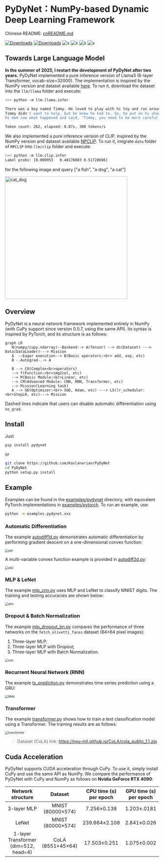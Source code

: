# PyDyNet：NumPy-based Dynamic Deep Learning Framework

Chinese README: [cnREADME.md](./cnREADME.md)

[![Downloads](https://pepy.tech/badge/pydynet)](https://pepy.tech/project/pydynet)
[![Downloads](https://static.pepy.tech/personalized-badge/pydynet?period=month&units=international_system&left_color=grey&right_color=orange&left_text=downloads/month)](https://pepy.tech/project/pydynet)
![x](https://img.shields.io/pypi/l/pydynet)
![x](https://img.shields.io/pypi/implementation/numpy)
![x](https://img.shields.io/github/stars/Kaslanarian/PyDyNet?style=social)
![x](https://img.shields.io/github/forks/Kaslanarian/PyDyNet?style=social)

## Towards Large Language Model

**In the summer of 2025, I restart the development of PyDyNet after two years.** PyDyNet implemented a pure inference version of Llama3 (6-layer Transformer, vocab-size=32000). The implementation is inspired by the NumPy version and dataset available [here](https://github.com/likejazz/llama3.np). To run it, download the dataset into the `llm/llama` folder and execute:

```bash
>>> python -m llm.llama.infer

There was a boy named Timmy. He loved to play with hi toy and run around outside. One day, Timmy' mom asked him to help her with the laundry. Timmy didn't want to help because he wanted to play. But hi mom said, "Timmy, you need to help me. It' important to help out."
Timmy didn't want to help, but he knew he had to. So, he put on hi shoe and went outside to help hi mom. A they were folding the clothe, Timmy saw a big pile of laundry on the floor. He wanted to help, so he started to pick it up. But then, he accidentally knocked over a pile of clothe and they fell on him. Timmy wa okay, but he felt bad.
Hi mom saw what happened and said, "Timmy, you need to be more careful. You could have hurt yourself." Timmy felt bad and said sorry. Hi mom hugged him and said, "It' okay, accident happen. Let' clean up the laundry together." Timmy learned that it' important to be careful and help out when you need it.

Token count: 262, elapsed: 0.87s, 300 tokens/s
```

We also implemented a pure inference version of CLIP, inspired by the NumPy version and dataset available [NPCLIP](https://github.com/99991/NPCLIP). To run it, imigrate `data` folder of `MPCLIP` into `llm/clip` folder and execute: 

```bash
>>> python -m llm.clip.infer
Label probs: [0.000953   0.48176003 0.51728696]
```

for the following image and query ["a fish", "a dog", "a cat"]

<img src="llm/clip/picture.png" alt="cat_dog" width="400px" />

## Overview

PyDyNet is a neural network framework implemented entirely in NumPy (with CuPy support since version 0.0.7, using the same API). Its syntax is inspired by PyTorch, and its structure is as follows:

```mermaid
graph LR
   N(numpy/cupy.ndarray)--Backend--> A(Tensor) --> ds(Dataset) ---> Data(DataLoader)---> Mission
   A  --Eager execution--> B(Basic operators:<br> add, exp, etc)
   B -.Autograd-.-> A

   B --> CO(Complex<br>operators)
   --> f(Function:<br>img2col, etc) 
   --> M(Basic Module:<br>Linear, etc)
   --> CM(Advanced Module: CNN, RNN, Transformer, etc)
   --> Mission(Learning task)
   A --> GD(Optimizer:<br> SGD, Adam, etc) ---> LS(lr_scheduler: <br>StepLR, etc)---> Mission
```

Dashed lines indicate that users can disable automatic differentiation using `no_grad`.

## Install

Just

```bash
pip install pydynet
```

or

```bash
git clone https://github.com/Kaslanarian/PyDyNet
cd PyDyNet
python setup.py install
```

## Example

Examples can be found in the [examples/pydynet](./examples/pydynet) directory, with equivalent PyTorch implementations in [examples/pytorch](./examples/pytorch). To run an example, use:

```bash
python -m examples.pydynet.xxx
```

### Automatic Differentiation

The example [autodiff1d.py](examples/pydynet/autodiff1d.py) demonstrates automatic differentiation by performing gradient descent on a one-dimensional convex function:

<img src="imgs/ad1d.png" alt="ad1" style="zoom:67%;" />

A multi-variable convex function example is provided in [autodiff2d.py](examples/pydynet/autodiff2d.py):

<img src="imgs/ad2d.png" alt="ad2" style="zoom:67%;" />

### MLP & LeNet

The example [mlp_cnn.py](examples/pydynet/mnist.py) uses MLP and LeNet to classify MNIST digits. The training and testing accuracies are shown below:

<img src="imgs/mlp_cnn.png" alt="dnn" style="zoom:67%;" />

### Dropout & Batch Normalization

The example [mlp_dropout_bn.py](examples/pydynet/dropout_bn.py) compares the performance of three networks on the `fetch_olivetti_faces` dataset (64×64 pixel images):

1. Three-layer MLP;
2. Three-layer MLP with Dropout;
3. Three-layer MLP with Batch Normalization.

<img src="imgs/dropout_bn.png" alt="cnn" style="zoom:67%;" />

### Recurrent Neural Network (RNN)

The example [ts_prediction.py](examples/pydynet/ts_prediction.py) demonstrates time series prediction using a GRU:

<img src="imgs/rnn.png" alt="RNN" style="zoom:67%;" />

### Transformer

The example [transformer.py](examples/pydynet/transformer.py) shows how to train a text classification model using a Transformer. The training results are as follows:

<img src="imgs/transformer.png" alt="transformer" style="zoom:67%;" />

> Dataset (CoLA) link: <https://nyu-mll.github.io/CoLA/cola_public_1.1.zip>

## Cuda Acceleration

PyDyNet supports CUDA acceleration through CuPy. To use it, simply install CuPy and use the same API as NumPy. We compare the performance of PyDyNet with CuPy and NumPy as follows on **Nvidia GeForce RTX 4090**:

|      Network structure         |      Dataset      | CPU time (s) per epoch | GPU time (s) per epoch |
| :-----------------: | :---------------: | :--------------------: | :--------------------: |
|    3-layer MLP     | MNIST (80000×574) |      7.256±0.138      |       1.203±.0181       |
|        LeNet        | MNIST (80000×574) |     239.664±2.108      |      2.841±0.026      |
| 1-layer Transformer (dim=512, head=4) | CoLA (8551×45×64) |      17.503±0.251      |      1.075±0.002       |
